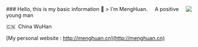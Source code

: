 <!-- 此github-readme-stats.vercel.app效果 欠佳 -->
<!--![DivinerMH's github stats](https://github-readme-stats.vercel.app/api?username=DivinerMH&show_icons=true&theme=radical)-->

<img align="right" src="https://github-readme-stats.vercel.app/api?username=DivinerMH&show_icons=true&hide_title=true">
<!-- 此为左侧的基础信息介绍 -->
### Hello, this is my basic information 🌱
> I'm MengHuan.  &nbsp;&nbsp;&nbsp;  A positive young man

🇨🇳 &nbsp;China WuHan

[My personal website : http://menghuan.cn](http://menghuan.cn)

<!--
https://github-readme-stats.vercel.app/api?username=DivinerMH&show_icons=true&theme=radical

---
![Top Langs](https://github-readme-stats.vercel.app/api/top-langs/?username=DivinerMH&layout=compact)
-->

<!--
**DivinerMH/DivinerMH** is a ✨ _special_ ✨ repository because its `README.md` (this file) appears on your GitHub profile.
https://github-readme-stats.vercel.app/api/top-langs/?username=DivinerMH&layout=compact
Here are some ideas to get you started:

- 🔭 I’m currently working on ...
- 🌱 I’m currently learning ...
- 👯 I’m looking to collaborate on ...
- 🤔 I’m looking for help with ...
- 💬 Ask me about ...
- 📫 How to reach me: ...
- 😄 Pronouns: ...
- ⚡ Fun fact: ...
-->
